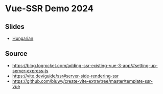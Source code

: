 # Vue-SSR Demo 2024

## Slides

- [Hungarian](docs/slides_hun.pdf)


## Source
- https://blog.logrocket.com/adding-ssr-existing-vue-3-app/#setting-up-server-express-js
- https://vite.dev/guide/ssr#server-side-rendering-ssr
- https://github.com/bluwy/create-vite-extra/tree/master/template-ssr-vue
